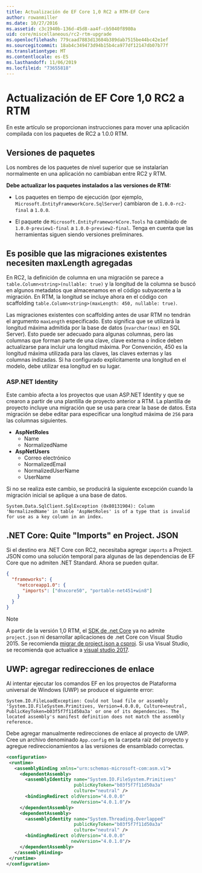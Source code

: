 ```yaml
---
title: Actualización de EF Core 1,0 RC2 a RTM-EF Core
author: rowanmiller
ms.date: 10/27/2016
ms.assetid: c3c1940b-136d-45d8-aa4f-cb5040f8980a
uid: core/miscellaneous/rc2-rtm-upgrade
ms.openlocfilehash: 779caad7883d13684b389dab7515be44bc42e1ef
ms.sourcegitcommit: 18ab4c349473d94b15b4ca977df12147db07b77f
ms.translationtype: MT
ms.contentlocale: es-ES
ms.lasthandoff: 11/06/2019
ms.locfileid: "73655818"
---
```

# <a name="upgrading-from-ef-core-10-rc2-to-rtm"></a>Actualización de EF Core 1,0 RC2 a RTM

En este artículo se proporcionan instrucciones para mover una aplicación compilada con los paquetes de RC2 a 1.0.0 RTM.

## <a name="package-versions"></a>Versiones de paquetes

Los nombres de los paquetes de nivel superior que se instalarían normalmente en una aplicación no cambiaban entre RC2 y RTM.

**Debe actualizar los paquetes instalados a las versiones de RTM:**

* Los paquetes en tiempo de ejecución (por ejemplo, `Microsoft.EntityFrameworkCore.SqlServer`) cambiaron de `1.0.0-rc2-final` a `1.0.0`.

* El paquete de `Microsoft.EntityFrameworkCore.Tools` ha cambiado de `1.0.0-preview1-final` a `1.0.0-preview2-final`. Tenga en cuenta que las herramientas siguen siendo versiones preliminares.

## <a name="existing-migrations-may-need-maxlength-added"></a>Es posible que las migraciones existentes necesiten maxLength agregadas

En RC2, la definición de columna en una migración se parece a `table.Column<string>(nullable: true)` y la longitud de la columna se buscó en algunos metadatos que almacenamos en el código subyacente a la migración. En RTM, la longitud se incluye ahora en el código con scaffolding `table.Column<string>(maxLength: 450, nullable: true)`.

Las migraciones existentes con scaffolding antes de usar RTM no tendrán el argumento `maxLength` especificado. Esto significa que se utilizará la longitud máxima admitida por la base de datos (`nvarchar(max)` en SQL Server). Esto puede ser adecuado para algunas columnas, pero las columnas que forman parte de una clave, clave externa o índice deben actualizarse para incluir una longitud máxima. Por Convención, 450 es la longitud máxima utilizada para las claves, las claves externas y las columnas indizadas. Si ha configurado explícitamente una longitud en el modelo, debe utilizar esa longitud en su lugar.

### <a name="aspnet-identity"></a>ASP.NET Identity

Este cambio afecta a los proyectos que usan ASP.NET Identity y que se crearon a partir de una plantilla de proyecto anterior a RTM. La plantilla de proyecto incluye una migración que se usa para crear la base de datos. Esta migración se debe editar para especificar una longitud máxima de `256` para las columnas siguientes.

* **AspNetRoles**
  * Name
  * NormalizedName
* **AspNetUsers**
  * Correo electrónico
  * NormalizedEmail
  * NormalizedUserName
  * UserName

Si no se realiza este cambio, se producirá la siguiente excepción cuando la migración inicial se aplique a una base de datos.

``` Console
System.Data.SqlClient.SqlException (0x80131904): Column 'NormalizedName' in table 'AspNetRoles' is of a type that is invalid for use as a key column in an index.
```

## <a name="net-core-remove-imports-in-projectjson"></a>.NET Core: Quite "Imports" en Project. JSON

Si el destino era .NET Core con RC2, necesitaba agregar `imports` a Project. JSON como una solución temporal para algunas de las dependencias de EF Core que no admiten .NET Standard. Ahora se pueden quitar.

``` json
{
  "frameworks": {
    "netcoreapp1.0": {
      "imports": ["dnxcore50", "portable-net451+win8"]
    }
  }
}
```

> [!NOTE]  
> A partir de la versión 1,0 RTM, el [SDK de .net Core](https://www.microsoft.com/net/download/core) ya no admite `project.json` ni desarrollar aplicaciones de .net Core con Visual Studio 2015. Se recomienda [migrar de project.json a csproj](https://docs.microsoft.com/dotnet/articles/core/migration/). Si usa Visual Studio, se recomienda que actualice a [visual studio 2017](https://www.visualstudio.com/downloads/).

## <a name="uwp-add-binding-redirects"></a>UWP: agregar redirecciones de enlace

Al intentar ejecutar los comandos EF en los proyectos de Plataforma universal de Windows (UWP) se produce el siguiente error:

```output
System.IO.FileLoadException: Could not load file or assembly 'System.IO.FileSystem.Primitives, Version=4.0.0.0, Culture=neutral, PublicKeyToken=b03f5f7f11d50a3a' or one of its dependencies. The located assembly's manifest definition does not match the assembly reference.
```

Debe agregar manualmente redirecciones de enlace al proyecto de UWP. Cree un archivo denominado `App.config` en la carpeta raíz del proyecto y agregue redireccionamientos a las versiones de ensamblado correctas.

```xml
<configuration>
 <runtime>
   <assemblyBinding xmlns="urn:schemas-microsoft-com:asm.v1">
     <dependentAssembly>
       <assemblyIdentity name="System.IO.FileSystem.Primitives"
                         publicKeyToken="b03f5f7f11d50a3a"
                         culture="neutral" />
       <bindingRedirect oldVersion="4.0.0.0"
                        newVersion="4.0.1.0"/>
     </dependentAssembly>
     <dependentAssembly>
       <assemblyIdentity name="System.Threading.Overlapped"
                         publicKeyToken="b03f5f7f11d50a3a"
                         culture="neutral" />
       <bindingRedirect oldVersion="4.0.0.0"
                        newVersion="4.0.1.0"/>
     </dependentAssembly>
   </assemblyBinding>
 </runtime>
</configuration>
```
